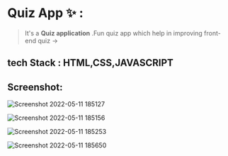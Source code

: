 # Quiz App ✨ :
>It's a **Quiz application**
   .Fun quiz app which help in improving front-end quiz ->


## tech Stack : HTML,CSS,JAVASCRIPT

## Screenshot:
![Screenshot 2022-05-11 185127](https://user-images.githubusercontent.com/58143009/167861448-249918dc-a8cc-4467-8dc5-ecca8389f2b3.png)

![Screenshot 2022-05-11 185156](https://user-images.githubusercontent.com/58143009/167861489-5e8dbd25-068a-4384-9788-dec80513f342.png)

![Screenshot 2022-05-11 185253](https://user-images.githubusercontent.com/58143009/167861506-0fa66077-b73c-4168-8b20-dbe8f27512c6.png)

![Screenshot 2022-05-11 185650](https://user-images.githubusercontent.com/58143009/167861523-4f8c84d5-4373-46af-a76b-147c26d67aad.png)

